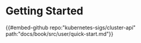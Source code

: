 # Getting Started

{{#embed-github repo:"kubernetes-sigs/cluster-api" path:"docs/book/src/user/quick-start.md"}}
